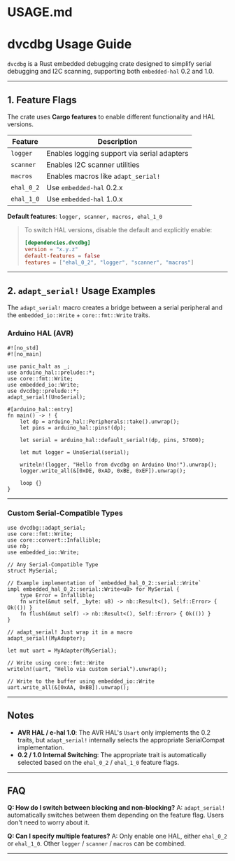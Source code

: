 # USAGE.md

# dvcdbg Usage Guide

`dvcdbg` is a Rust embedded debugging crate designed to simplify serial debugging and I2C scanning, supporting both `embedded-hal` 0.2 and 1.0.

---

## 1. Feature Flags

The crate uses **Cargo features** to enable different functionality and HAL versions.

| Feature      | Description                                      |
| ------------ | ------------------------------------------------ |
| `logger`     | Enables logging support via serial adapters      |
| `scanner`    | Enables I2C scanner utilities                    |
| `macros`     | Enables macros like `adapt_serial!`              |
| `ehal_0_2`   | Use `embedded-hal` 0.2.x                         |
| `ehal_1_0`   | Use `embedded-hal` 1.0.x                         |

**Default features**: `logger, scanner, macros, ehal_1_0`

> To switch HAL versions, disable the default and explicitly enable:
>
> ```toml
> [dependencies.dvcdbg]
> version = "x.y.z"
> default-features = false
> features = ["ehal_0_2", "logger", "scanner", "macros"]
> ```

---

## 2. `adapt_serial!` Usage Examples

The `adapt_serial!` macro creates a bridge between a serial peripheral and the `embedded_io::Write` + `core::fmt::Write` traits.

### Arduino HAL (AVR)

```rust,no_run
#![no_std]
#![no_main]

use panic_halt as _;
use arduino_hal::prelude::*;
use core::fmt::Write;
use embedded_io::Write;
use dvcdbg::prelude::*;
adapt_serial!(UnoSerial);

#[arduino_hal::entry]
fn main() -> ! {
    let dp = arduino_hal::Peripherals::take().unwrap();
    let pins = arduino_hal::pins!(dp);

    let serial = arduino_hal::default_serial!(dp, pins, 57600);

    let mut logger = UnoSerial(serial);

    writeln!(logger, "Hello from dvcdbg on Arduino Uno!").unwrap();
    logger.write_all(&[0xDE, 0xAD, 0xBE, 0xEF]).unwrap();

    loop {}
}

```

---

### Custom Serial-Compatible Types

```rust,no_run
use dvcdbg::adapt_serial;
use core::fmt::Write;
use core::convert::Infallible;
use nb;
use embedded_io::Write;

// Any Serial-Compatible Type
struct MySerial;

// Example implementation of `embedded_hal_0_2::serial::Write`
impl embedded_hal_0_2::serial::Write<u8> for MySerial {
    type Error = Infallible;
    fn write(&mut self, _byte: u8) -> nb::Result<(), Self::Error> { Ok(()) }
    fn flush(&mut self) -> nb::Result<(), Self::Error> { Ok(()) }
}

// adapt_serial! Just wrap it in a macro
adapt_serial!(MyAdapter);

let mut uart = MyAdapter(MySerial);

// Write using core::fmt::Write
writeln!(uart, "Hello via custom serial").unwrap();

// Write to the buffer using embedded_io::Write
uart.write_all(&[0xAA, 0xBB]).unwrap();
```

---

## Notes

* **AVR HAL / e-hal 1.0**: The AVR HAL's `Usart` only implements the 0.2 traits, but `adapt_serial!` internally selects the appropriate SerialCompat implementation.
* **0.2 / 1.0 Internal Switching**: The appropriate trait is automatically selected based on the `ehal_0_2` / `ehal_1_0` feature flags.

---

## FAQ

**Q: How do I switch between blocking and non-blocking?**
A: `adapt_serial!` automatically switches between them depending on the feature flag. Users don't need to worry about it.

**Q: Can I specify multiple features?**
A: Only enable one HAL, either `ehal_0_2` or `ehal_1_0`. Other `logger` / `scanner` / `macros` can be combined.

---
